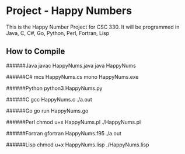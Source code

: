 # Project - Happy Numbers

This is the Happy Number Project for CSC 330. It will be programmed in Java, C, C#, Go, Python, Perl, Fortran, Lisp

## How to Compile
######Java
javac HappyNums.java
java HappyNums

######C#
mcs HappyNums.cs
mono HappyNums.exe

######Python
python3 HappyNums.py

######C
gcc HappyNums.c
./a.out

######Go
go run HappyNums.go

######Perl
chmod u+x HappyNums.pl
./HappyNums.pl

######Fortran
gfortran HappyNums.f95
./a.out

######Lisp
chmod u+x HappyNums.lisp
./HappyNums.lisp
